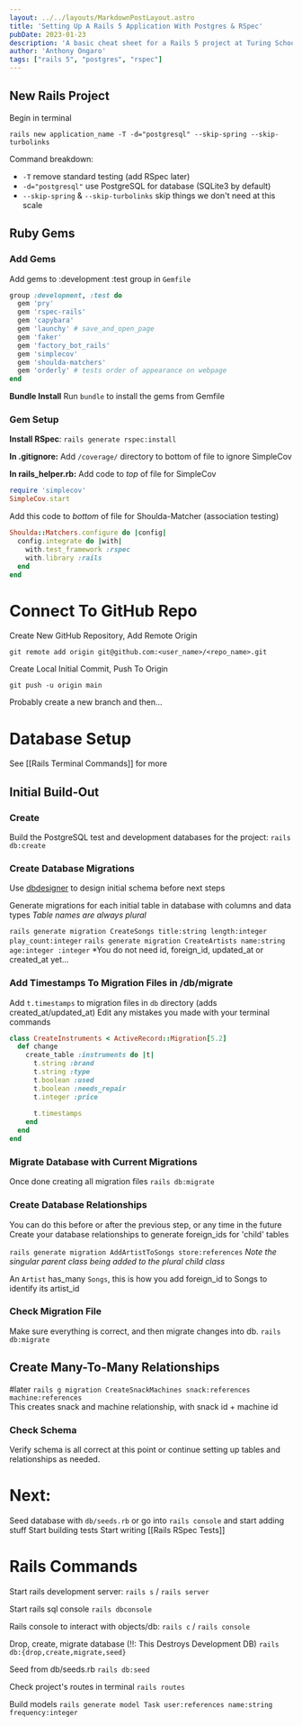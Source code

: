 ```yaml
---
layout: ../../layouts/MarkdownPostLayout.astro
title: 'Setting Up A Rails 5 Application With Postgres & RSpec'
pubDate: 2023-01-23
description: 'A basic cheat sheet for a Rails 5 project at Turing School.'
author: 'Anthony Ongaro'
tags: ["rails 5", "postgres", "rspec"]
---
```

## New Rails Project

Begin in terminal
```
rails new application_name -T -d="postgresql" --skip-spring --skip-turbolinks
```

Command breakdown:
- `-T` remove standard testing (add RSpec later)
- `-d="postgresql"` use PostgreSQL for database (SQLite3 by default)
- `--skip-spring` & `--skip-turbolinks` skip things we don't need at this scale

## Ruby Gems
### Add Gems
Add gems to :development :test group in `Gemfile`

```ruby
group :development, :test do
  gem 'pry'
  gem 'rspec-rails'
  gem 'capybara'
  gem 'launchy' # save_and_open_page
  gem 'faker'
  gem 'factory_bot_rails'
  gem 'simplecov'
  gem 'shoulda-matchers'
  gem 'orderly' # tests order of appearance on webpage
end
```

**Bundle Install**
Run `bundle` to install the gems from Gemfile

### Gem Setup
**Install RSpec**:
`rails generate rspec:install`

**In .gitignore:**
Add `/coverage/` directory to bottom of file to ignore SimpleCov

**In rails_helper.rb:**
Add code to *top* of file for SimpleCov
```ruby
require 'simplecov'
SimpleCov.start
```

Add this code to *bottom* of file for Shoulda-Matcher (association testing)
```ruby
Shoulda::Matchers.configure do |config|
  config.integrate do |with|
    with.test_framework :rspec
    with.library :rails
  end
end
```

# Connect To GitHub Repo
Create New GitHub Repository, Add Remote Origin
```
git remote add origin git@github.com:<user_name>/<repo_name>.git
```

Create Local Initial Commit, Push To Origin
```
git push -u origin main
```

Probably create a new branch and then...

# Database Setup
See [[Rails Terminal Commands]] for more

## Initial Build-Out 
### Create 
Build the PostgreSQL test and development databases for the project:
`rails db:create`

### Create Database Migrations
Use [dbdesigner](https://app.dbdesigner.net/) to design initial schema before next steps

Generate migrations for each initial table in database with columns and data types
*Table names are always plural*

`rails generate migration CreateSongs title:string length:integer play_count:integer`
`rails generate migration CreateArtists name:string age:integer :integer`
	*You do not need id, foreign_id, updated_at or created_at yet...

### Add Timestamps To Migration Files in /db/migrate
Add `t.timestamps` to migration files in `db` directory (adds created_at/updated_at)
Edit any mistakes you made with your terminal commands

```ruby
class CreateInstruments < ActiveRecord::Migration[5.2]
  def change
    create_table :instruments do |t|
      t.string :brand
      t.string :type
      t.boolean :used
      t.boolean :needs_repair
      t.integer :price
      
      t.timestamps
    end
  end
end
```

### Migrate Database with Current Migrations
Once done creating all migration files
`rails db:migrate`

### Create Database Relationships
You can do this before or after the previous step, or any time in the future
Create your database relationships to generate foreign_ids for 'child' tables

`rails generate migration AddArtistToSongs store:references`
*Note the singular parent class being added to the plural child class*

An `Artist` has_many `Songs`, this is how you add foreign_id to Songs to identify its artist_id

### Check Migration File
Make sure everything is correct, and then migrate changes into db.
`rails db:migrate`

## Create Many-To-Many Relationships
#later
`rails g migration CreateSnackMachines snack:references machine:references`          
This creates snack and machine relationship, with snack id + machine id

### Check Schema
Verify schema is all correct at this point or continue setting up tables and relationships as needed.

# Next:
Seed database with `db/seeds.rb` or go into `rails console` and start adding stuff
Start building tests
Start writing [[Rails RSpec Tests]]

# Rails Commands

Start rails development server:
`rails s` / `rails server`

Start rails sql console
`rails dbconsole`

Rails console to interact with objects/db:
`rails c` / `rails console`

Drop, create, migrate database (!!: This Destroys Development DB)
`rails db:{drop,create,migrate,seed}`

Seed from db/seeds.rb
`rails db:seed`

Check project's routes in terminal
`rails routes`

Build models
`rails generate model Task user:references name:string frequency:integer`